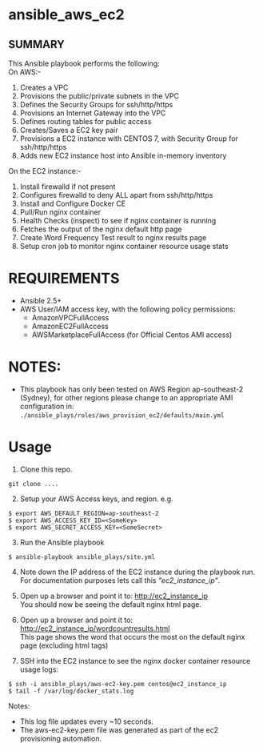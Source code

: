 # ansible_aws_ec2
## SUMMARY
This Ansible playbook performs the following:  
On AWS:-
1. Creates a VPC
2. Provisions the public/private subnets in the VPC
3. Defines the Security Groups for ssh/http/https
4. Provisions an Internet Gateway into the VPC
5. Defines routing tables for public access
6. Creates/Saves a EC2 key pair
7. Provisions a EC2 instance with CENTOS 7, with Security Group for ssh/http/https
8. Adds new EC2 instance host into Ansible in-memory inventory

On the EC2 instance:-
1. Install firewalld if not present
2. Configures firewalld to deny ALL apart from ssh/http/https
3. Install and Configure Docker CE
4. Pull/Run nginx container
5. Health Checks (inspect) to see if nginx container is running
6. Fetches the output of the nginx default http page
7. Create Word Frequency Test result to nginx results page
8. Setup cron job to monitor nginx container resource usage stats


# REQUIREMENTS
+ Ansible 2.5+
+ AWS User/IAM access key, with the following policy permissions:
  - AmazonVPCFullAccess
  - AmazonEC2FullAccess
  - AWSMarketplaceFullAccess (for Official Centos AMI access)


# NOTES:
+ This playbook has only been tested on AWS Region ap-southeast-2 (Sydney), for other regions please change to an appropriate AMI configuration in:
`./ansible_plays/roles/aws_provision_ec2/defaults/main.yml`


# Usage
1. Clone this repo. 
```
git clone ....
```

2. Setup your AWS Access keys, and region. e.g.
```
$ export AWS_DEFAULT_REGION=ap-southeast-2
$ export AWS_ACCESS_KEY_ID=<SomeKey>
$ export AWS_SECRET_ACCESS_KEY=<SomeSecret>
```

3. Run the Ansible playbook
```
$ ansible-playbook ansible_plays/site.yml
```

4. Note down the IP address of the EC2 instance during the playbook run. For documentation purposes lets call this _"ec2_instance_ip"_.

5. Open up a browser and point it to:
[http://ec2_instance_ip](http://ec2_instance_ip)  
You should now be seeing the default nginx html page.

5. Open up a browser and point it to:
[http://ec2_instance_ip/wordcountresults.html](http://ec2_instance_ip/wordcountresults.html)  
This page shows the word that occurs the most on the default nginx page (excluding html tags)

6. SSH into the EC2 instance to see the nginx docker container resource usage logs:
```
$ ssh -i ansible_plays/aws-ec2-key.pem centos@ec2_instance_ip
$ tail -f /var/log/docker_stats.log
```
Notes:
+ This log file updates every ~10 seconds.
+ The aws-ec2-key.pem file was generated as part of the ec2 provisioning automation.